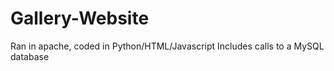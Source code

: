 # Gallery-Website
Ran in apache, coded in Python/HTML/Javascript
Includes calls to a MySQL database

